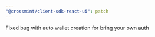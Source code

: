 ```yaml
---
"@crossmint/client-sdk-react-ui": patch
---
```


Fixed bug with auto wallet creation for bring your own auth

